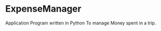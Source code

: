 ExpenseManager
==============

Application Program written in Python To manage Money spent in a trip. 
